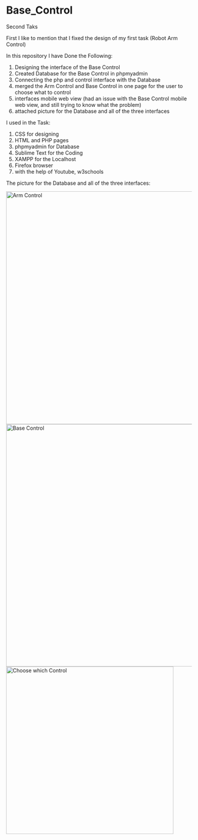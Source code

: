 # Base_Control
Second Taks 

First I like to mention that I fixed the design of my first task (Robot Arm Control)

In this repository I have Done the Following:

1. Designing the interface of the Base Control
2. Created Database for the Base Control in phpmyadmin
3. Connecting the php and control interface with the Database
4. merged the Arm Control and Base Control in one page for the user to choose what to control
5. interfaces mobile web view (had an issue with the Base Control mobile web view, and still trying to know what the problem)
6. attached picture for the Database and all of the three interfaces 

I used in the Task:
1. CSS for designing
2. HTML and PHP pages
3. phpmyadmin for Database
4. Sublime Text for the Coding
5. XAMPP for the Localhost
6. Firefox browser
7. with the help of Youtube, w3schools



The picture for the Database and all of the three interfaces:

<img width="631" alt="Arm Control " src="https://user-images.githubusercontent.com/86008612/123851294-af1e1880-d923-11eb-9f0e-a5902203014a.png">
<img width="657" alt="Base Control" src="https://user-images.githubusercontent.com/86008612/123851308-b34a3600-d923-11eb-9174-44de563fd3a5.png">
<img width="454" alt="Choose which Control" src="https://user-images.githubusercontent.com/86008612/123851312-b3e2cc80-d923-11eb-8b96-636e0ce2f0d5.png">

